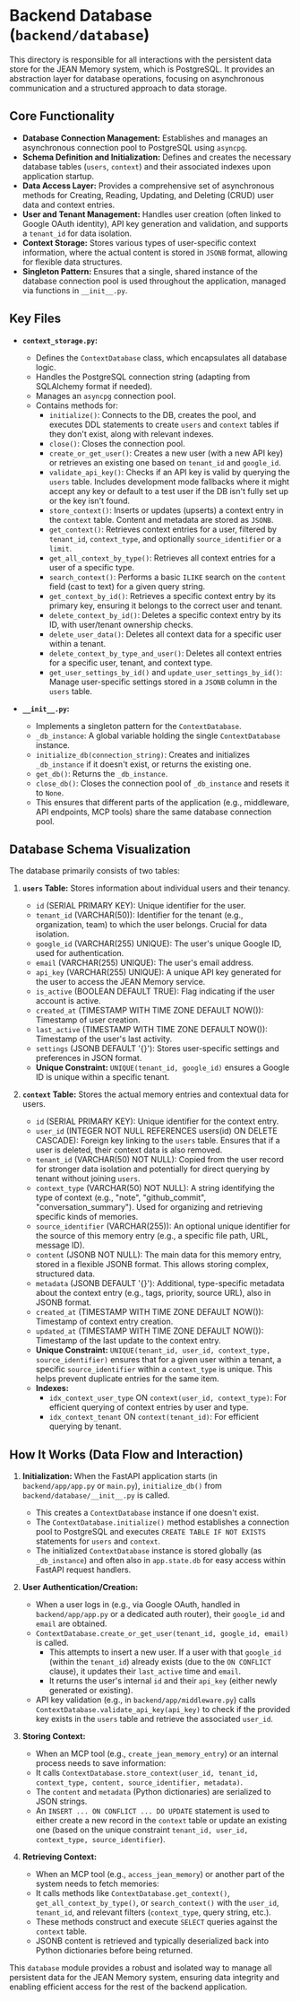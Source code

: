 # Backend Database (`backend/database`)

This directory is responsible for all interactions with the persistent data store for the JEAN Memory system, which is PostgreSQL. It provides an abstraction layer for database operations, focusing on asynchronous communication and a structured approach to data storage.

## Core Functionality

*   **Database Connection Management:** Establishes and manages an asynchronous connection pool to PostgreSQL using `asyncpg`.
*   **Schema Definition and Initialization:** Defines and creates the necessary database tables (`users`, `context`) and their associated indexes upon application startup.
*   **Data Access Layer:** Provides a comprehensive set of asynchronous methods for Creating, Reading, Updating, and Deleting (CRUD) user data and context entries.
*   **User and Tenant Management:** Handles user creation (often linked to Google OAuth identity), API key generation and validation, and supports a `tenant_id` for data isolation.
*   **Context Storage:** Stores various types of user-specific context information, where the actual content is stored in `JSONB` format, allowing for flexible data structures.
*   **Singleton Pattern:** Ensures that a single, shared instance of the database connection pool is used throughout the application, managed via functions in `__init__.py`.

## Key Files

*   **`context_storage.py`:**
    *   Defines the `ContextDatabase` class, which encapsulates all database logic.
    *   Handles the PostgreSQL connection string (adapting from SQLAlchemy format if needed).
    *   Manages an `asyncpg` connection pool.
    *   Contains methods for:
        *   `initialize()`: Connects to the DB, creates the pool, and executes DDL statements to create `users` and `context` tables if they don't exist, along with relevant indexes.
        *   `close()`: Closes the connection pool.
        *   `create_or_get_user()`: Creates a new user (with a new API key) or retrieves an existing one based on `tenant_id` and `google_id`.
        *   `validate_api_key()`: Checks if an API key is valid by querying the `users` table. Includes development mode fallbacks where it might accept any key or default to a test user if the DB isn't fully set up or the key isn't found.
        *   `store_context()`: Inserts or updates (upserts) a context entry in the `context` table. Content and metadata are stored as `JSONB`.
        *   `get_context()`: Retrieves context entries for a user, filtered by `tenant_id`, `context_type`, and optionally `source_identifier` or a `limit`.
        *   `get_all_context_by_type()`: Retrieves all context entries for a user of a specific type.
        *   `search_context()`: Performs a basic `ILIKE` search on the `content` field (cast to text) for a given query string.
        *   `get_context_by_id()`: Retrieves a specific context entry by its primary key, ensuring it belongs to the correct user and tenant.
        *   `delete_context_by_id()`: Deletes a specific context entry by its ID, with user/tenant ownership checks.
        *   `delete_user_data()`: Deletes all context data for a specific user within a tenant.
        *   `delete_context_by_type_and_user()`: Deletes all context entries for a specific user, tenant, and context type.
        *   `get_user_settings_by_id()` and `update_user_settings_by_id()`: Manage user-specific settings stored in a `JSONB` column in the `users` table.

*   **`__init__.py`:**
    *   Implements a singleton pattern for the `ContextDatabase`.
    *   `_db_instance`: A global variable holding the single `ContextDatabase` instance.
    *   `initialize_db(connection_string)`: Creates and initializes `_db_instance` if it doesn't exist, or returns the existing one.
    *   `get_db()`: Returns the `_db_instance`.
    *   `close_db()`: Closes the connection pool of `_db_instance` and resets it to `None`.
    *   This ensures that different parts of the application (e.g., middleware, API endpoints, MCP tools) share the same database connection pool.

## Database Schema Visualization

The database primarily consists of two tables:

1.  **`users` Table:** Stores information about individual users and their tenancy.
    *   `id` (SERIAL PRIMARY KEY): Unique identifier for the user.
    *   `tenant_id` (VARCHAR(50)): Identifier for the tenant (e.g., organization, team) to which the user belongs. Crucial for data isolation.
    *   `google_id` (VARCHAR(255) UNIQUE): The user's unique Google ID, used for authentication.
    *   `email` (VARCHAR(255) UNIQUE): The user's email address.
    *   `api_key` (VARCHAR(255) UNIQUE): A unique API key generated for the user to access the JEAN Memory service.
    *   `is_active` (BOOLEAN DEFAULT TRUE): Flag indicating if the user account is active.
    *   `created_at` (TIMESTAMP WITH TIME ZONE DEFAULT NOW()): Timestamp of user creation.
    *   `last_active` (TIMESTAMP WITH TIME ZONE DEFAULT NOW()): Timestamp of the user's last activity.
    *   `settings` (JSONB DEFAULT '{}'): Stores user-specific settings and preferences in JSON format.
    *   **Unique Constraint:** `UNIQUE(tenant_id, google_id)` ensures a Google ID is unique within a specific tenant.

2.  **`context` Table:** Stores the actual memory entries and contextual data for users.
    *   `id` (SERIAL PRIMARY KEY): Unique identifier for the context entry.
    *   `user_id` (INTEGER NOT NULL REFERENCES users(id) ON DELETE CASCADE): Foreign key linking to the `users` table. Ensures that if a user is deleted, their context data is also removed.
    *   `tenant_id` (VARCHAR(50) NOT NULL): Copied from the user record for stronger data isolation and potentially for direct querying by tenant without joining `users`.
    *   `context_type` (VARCHAR(50) NOT NULL): A string identifying the type of context (e.g., "note", "github_commit", "conversation_summary"). Used for organizing and retrieving specific kinds of memories.
    *   `source_identifier` (VARCHAR(255)): An optional unique identifier for the source of this memory entry (e.g., a specific file path, URL, message ID).
    *   `content` (JSONB NOT NULL): The main data for this memory entry, stored in a flexible JSONB format. This allows storing complex, structured data.
    *   `metadata` (JSONB DEFAULT '{}'): Additional, type-specific metadata about the context entry (e.g., tags, priority, source URL), also in JSONB format.
    *   `created_at` (TIMESTAMP WITH TIME ZONE DEFAULT NOW()): Timestamp of context entry creation.
    *   `updated_at` (TIMESTAMP WITH TIME ZONE DEFAULT NOW()): Timestamp of the last update to the context entry.
    *   **Unique Constraint:** `UNIQUE(tenant_id, user_id, context_type, source_identifier)` ensures that for a given user within a tenant, a specific `source_identifier` within a `context_type` is unique. This helps prevent duplicate entries for the same item.
    *   **Indexes:**
        *   `idx_context_user_type` ON `context(user_id, context_type)`: For efficient querying of context entries by user and type.
        *   `idx_context_tenant` ON `context(tenant_id)`: For efficient querying by tenant.

## How It Works (Data Flow and Interaction)

1.  **Initialization:** When the FastAPI application starts (in `backend/app/app.py` or `main.py`), `initialize_db()` from `backend/database/__init__.py` is called.
    *   This creates a `ContextDatabase` instance if one doesn't exist.
    *   The `ContextDatabase.initialize()` method establishes a connection pool to PostgreSQL and executes `CREATE TABLE IF NOT EXISTS` statements for `users` and `context`.
    *   The initialized `ContextDatabase` instance is stored globally (as `_db_instance`) and often also in `app.state.db` for easy access within FastAPI request handlers.

2.  **User Authentication/Creation:**
    *   When a user logs in (e.g., via Google OAuth, handled in `backend/app/app.py` or a dedicated auth router), their `google_id` and `email` are obtained.
    *   `ContextDatabase.create_or_get_user(tenant_id, google_id, email)` is called.
        *   This attempts to insert a new user. If a user with that `google_id` (within the `tenant_id`) already exists (due to the `ON CONFLICT` clause), it updates their `last_active` time and `email`.
        *   It returns the user's internal `id` and their `api_key` (either newly generated or existing).
    *   API key validation (e.g., in `backend/app/middleware.py`) calls `ContextDatabase.validate_api_key(api_key)` to check if the provided key exists in the `users` table and retrieve the associated `user_id`.

3.  **Storing Context:**
    *   When an MCP tool (e.g., `create_jean_memory_entry`) or an internal process needs to save information:
    *   It calls `ContextDatabase.store_context(user_id, tenant_id, context_type, content, source_identifier, metadata)`.
    *   The `content` and `metadata` (Python dictionaries) are serialized to JSON strings.
    *   An `INSERT ... ON CONFLICT ... DO UPDATE` statement is used to either create a new record in the `context` table or update an existing one (based on the unique constraint `tenant_id, user_id, context_type, source_identifier`).

4.  **Retrieving Context:**
    *   When an MCP tool (e.g., `access_jean_memory`) or another part of the system needs to fetch memories:
    *   It calls methods like `ContextDatabase.get_context()`, `get_all_context_by_type()`, or `search_context()` with the `user_id`, `tenant_id`, and relevant filters (`context_type`, query string, etc.).
    *   These methods construct and execute `SELECT` queries against the `context` table.
    *   JSONB content is retrieved and typically deserialized back into Python dictionaries before being returned.

This `database` module provides a robust and isolated way to manage all persistent data for the JEAN Memory system, ensuring data integrity and enabling efficient access for the rest of the backend application. 